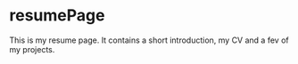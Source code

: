 # resumePage
This is my resume page. It contains a short introduction, my CV and a fev of my projects.
